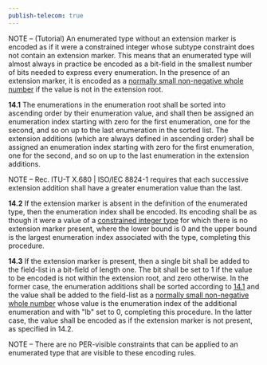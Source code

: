 ```yaml
---
publish-telecom: true
---
```



NOTE – (Tutorial) An enumerated type without an extension marker is encoded as if it were a constrained integer whose subtype constraint does not contain an extension marker. This means that an enumerated type will almost always in practice be encoded as a bit-field in the smallest number of bits needed to express every enumeration. In the presence of an extension marker, it is encoded as a [normally small non-negative whole number](./11.6%20Encoding%20of%20a%20normally%20small%20non-negative%20whole%20number.md) if the value is not in the extension root.

**14.1** The enumerations in the enumeration root shall be sorted into ascending order by their enumeration value, and shall then be assigned an enumeration index starting with zero for the first enumeration, one for the second, and so on up to the last enumeration in the sorted list. The extension additions (which are always defined in ascending order) shall be assigned an enumeration index starting with zero for the first enumeration, one for the second, and so on up to the last enumeration in the extension additions. <a id="50d51a"></a>

NOTE – Rec. ITU-T X.680 | ISO/IEC 8824-1 requires that each successive extension addition shall have a greater enumeration value than the last.

**14.2** If the extension marker is absent in the definition of the enumerated type, then the enumeration index shall be encoded. Its encoding shall be as though it were a value of a [constrained integer type](./11.5%20Encoding%20of%20a%20constrained%20whole%20number.md) for which there is no extension marker present, where the lower bound is 0 and the upper bound is the largest enumeration index associated with the type, completing this procedure.

**14.3** If the extension marker is present, then a single bit shall be added to the field-list in a bit-field of length one. The bit shall be set to 1 if the value to be encoded is not within the extension root, and zero otherwise. In the former case, the enumeration additions shall be sorted according to [14.1](14%20Encoding%20the%20enumerated%20type.md#50d51a) and the value shall be added to the field-list as a [normally small non-negative whole number](./11.6%20Encoding%20of%20a%20normally%20small%20non-negative%20whole%20number.md) whose value is the enumeration index of the additional enumeration and with "lb" set to 0, completing this procedure. In the latter case, the value shall be encoded as if the extension marker is not present, as specified in 14.2.

NOTE – There are no PER-visible constraints that can be applied to an enumerated type that are visible to these encoding rules.
